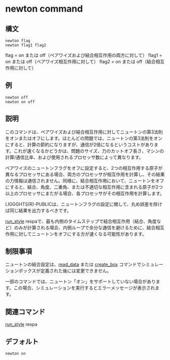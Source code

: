 # newton command

## 構文
```
newton flag
newton flag1 flag2
```
flag = on または off（ペアワイズおよび結合相互作用の両方に対して）
flag1 = on または off（ペアワイズ相互作用に対して）
flag2 = on または off（結合相互作用に対して）

## 例
```
newton off
newton on off
```

## 説明
このコマンドは、ペアワイズおよび結合相互作用に対してニュートンの第3法則をオンまたはオフにします。ほとんどの問題では、ニュートンの第3法則をオンにすると、計算の節約になりますが、通信が2倍になるというコストがあります。これが速くなるかどうかは、問題のサイズ、力のカットオフ長さ、マシンの計算/通信比率、および使用されるプロセッサ数によって異なります。

ペアワイズのニュートンフラグをオフに設定すると、2つの相互作用する原子が異なるプロセッサにある場合、両方のプロセッサが相互作用を計算し、その結果の力情報は通信されません。同様に、結合相互作用において、ニュートンをオフにすると、結合、角度、二重角、または不適切な相互作用に含まれる原子が2つ以上のプロセッサにまたがる場合、各プロセッサがその相互作用を計算します。

LIGGGHTS(R)-PUBLICは、ニュートンフラグの設定に関して、丸め誤差を除けば同じ結果を出力するべきです。

[run_style]() respaで、最も内側のタイムステップで結合相互作用（結合、角度など）のみが計算される場合、内側ループで余分な通信を避けるために、結合相互作用に対してニュートンをオフにする方が速くなる可能性があります。

## 制限事項
ニュートンの結合設定は、[read_data]() または [create_box]() コマンドでシミュレーションボックスが定義された後には変更できません。

一部のコマンドでは、ニュートン「オン」をサポートしていない場合があります。この場合、シミュレーションを実行するとエラーメッセージが表示されます。

## 関連コマンド
[run_style]() respa

## デフォルト
```
newton on
```